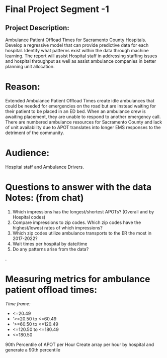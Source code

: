 # Final Project Segment -1 

## Project Description:

Ambulance Patient Offload Times for Sacramento County Hospitals. Develop a regressive model that can provide predictive data for each hospital.  Identify what patterns exist within the data through machine learning. The report will assist Hospital staff in addressing staffing issues and hospital throughput as well as assist ambulance companies in better planning unit allocation. 

# Reason:
Extended Ambulance Patient Offload Times create idle ambulances that could be needed for emergencies on the road but are instead waiting for their patient to be placed in an ED bed. When an ambulance crew is awaiting placement, they are unable to respond to another emergency call. There are numbered ambulance resources for Sacramento County and lack of unit availability due to APOT translates into longer EMS responses to the detriment of the community. 

# Audience: 
Hospital staff and Ambulance Drivers.

# Questions to answer with the data Notes: (from chat)

1.	Which impressions has the longest/shortest APOTs? (Overall and by Hospital codes)
2.	Compare impressions to zip codes. Which zip codes have the highest/lowest rates of which impressions? 
3.	Which zip codes utilize ambulance transports to the ER the most in 2017-2022?
4.	Wait times per hospital by date/time 
5.	Do any patterns arise from the data? 

.
# Measuring metrics for ambulance patient offload times: 

*Time frame:* 

- <=20.49
- '>=20.50 to <=60.49
- '>=60.50 to <=120.49
- <=120.50 to <=180.49
- <=180.50

90th Percentile of APOT per Hour
Create array per hour by hospital and generate a 90th percentile 
